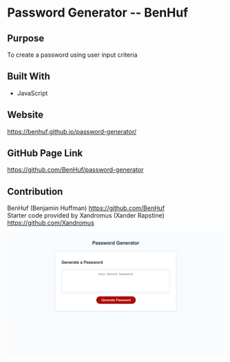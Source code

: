 # Password Generator -- BenHuf

## Purpose
To create a password using user input criteria

## Built With
* JavaScript

## Website
https://benhuf.github.io/password-generator/

## GitHub Page Link
https://github.com/BenHuf/password-generator

## Contribution
BenHuf (Benjamin Huffman) https://github.com/BenHuf</br>
Starter code provided by Xandromus (Xander Rapstine) https://github.com/Xandromus</br>

![Password-Generator](./assets/images/password-generator.png)